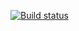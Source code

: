 [![Build status](https://ci.appveyor.com/api/projects/status/udd0yjb5t9a866p5?svg=true)](https://ci.appveyor.com/project/JMatweewa/2-1webtest)